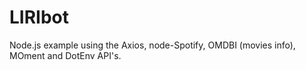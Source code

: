 # LIRIbot
Node.js example using the Axios, node-Spotify, OMDBI (movies info), MOment and DotEnv API's. 

